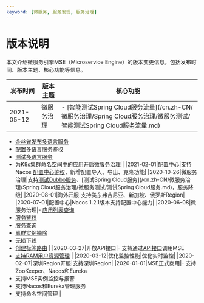 ```yaml
---
keyword: [微服务, 服务发现, 服务治理]
---
```


# 版本说明

本文介绍微服务引擎MSE（Microservice Engine）的版本变更信息，包括发布时间、版本主题、核心功能等信息。

|发布时间|版本主题|核心功能|
|----|----|----|
|2021-05-12|微服务治理|-   [智能测试Spring Cloud服务流量](/cn.zh-CN/微服务治理/Spring Cloud服务治理/微服务测试/智能测试Spring Cloud服务流量.md)
-   [金丝雀发布多语言服务](/cn.zh-CN/微服务治理/多语言服务治理/金丝雀发布.md)
-   [配置多语言服务鉴权](/cn.zh-CN/微服务治理/多语言服务治理/配置服务鉴权.md)
-   [测试多语言服务](/cn.zh-CN/微服务治理/多语言服务治理/测试多语言服务.md)
-   [为K8s集群命名空间中的应用开启微服务治理](/cn.zh-CN/微服务治理/最佳实践/为K8s集群命名空间中的应用开启微服务治理.md) |
|2021-02-01|配置中心|支持Nacos [配置中心鉴权](/cn.zh-CN/微服务注册配置中心/Nacos/配置中心鉴权.md)，新增配置导入、导出、克隆功能|
|2020-10-26|微服务治理|支持[测试Dubbo服务](/cn.zh-CN/微服务治理/Dubbo服务治理/微服务测试/测试Dubbo服务.md)、[测试Spring Cloud服务](/cn.zh-CN/微服务治理/Spring Cloud服务治理/微服务测试/测试Spring Cloud服务.md)，服务降级|
|2020-08-01|海外开服|支持美东弗吉尼亚、新加坡、俄罗斯Region|
|2020-07-01|配置中心|Nacos 1.2.1版本支持配置中心能力|
|2020-06-08|微服务治理|-   [应用列表查询]()
-   [服务鉴权]()
-   [服务查询]()
-   [离群实例摘除]()
-   [无损下线]()
-   [创建标签路由]() |
|2020-03-27|开放API接口|-   支持通过[API接口](/cn.zh-CN/微服务注册配置中心/API参考/API概览.md)调用MSE
-   [支持RAM用户资源管理](/cn.zh-CN/微服务注册配置中心/权限管理/RAM授权访问注册配置中心.md) |
|2020-03-12|优化监控性能|优化实时监控|
|2020-02-07|深圳Region开服|支持深圳Region|
|2020-01-01|MSE正式商用|-   支持ZooKeeper、Nacos和Eureka
-   支持MSE实例监控与报警
-   支持Nacos和Eureka管理服务
-   支持命名空间管理 |

